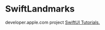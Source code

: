 # SwiftLandmarks

developer.apple.com project [SwiftUI Tutorials.](https://developer.apple.com/tutorials/swiftui) 

